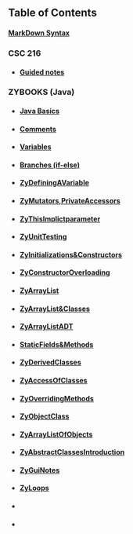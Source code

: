 


## Table of Contents 

 #### [MarkDown Syntax]( https://github.com/KennyH1886/Notes-Complete-edition/blob/master/Topics/MarkDownSyntax.md)

 ### CSC 216
-  #### [Guided notes]()

### ZYBOOKS (Java)

- #### [Java Basics](https://github.com/KennyH1886/Notes-Complete-edition/blob/master/Topics/JavaBasics.md)
- #### [Comments](https://github.com/KennyH1886/Notes-Complete-edition/blob/master/Topics/ZyComments.md)
- #### [Variables](https://github.com/KennyH1886/Notes-Complete-edition/blob/master/Topics/ZyVariables.md)
- #### [Branches (if-else)](https://github.com/KennyH1886/Notes-Complete-edition/blob/master/Topics/ZyIfElseBranches.md)
- #### [ZyDefiningAVariable](https://github.com/KennyH1886/Notes-Complete-edition/blob/master/Topics/ZyDefiningAVariable.md)
- #### [ZyMutators,PrivateAccessors](https://github.com/KennyH1886/Notes-Complete-edition/blob/master/Topics/ZyMutators%2CPrivateAccessors.md)
- #### [ZyThisImplictparameter](https://github.com/KennyH1886/Notes-Complete-edition/blob/master/Topics/ZyThisImplictparameter.md)
- #### [ZyUnitTesting](https://github.com/KennyH1886/Notes-Complete-edition/blob/master/Topics/ZyUnitTesting.md)
- #### [ZyInitializations&Constructors](https://github.com/KennyH1886/Notes-Complete-edition/blob/master/Topics/ZyInitializations%26Constructors.md)
- #### [ZyConstructorOverloading](https://github.com/KennyH1886/Notes-Complete-edition/blob/master/Topics/ZyConstructorOverloading.md)
- #### [ZyArrayList](https://github.com/KennyH1886/Notes-Complete-edition/blob/master/Topics/ZyArrayList.md)
- #### [ZyArrayList&Classes](https://github.com/KennyH1886/Notes-Complete-edition/blob/master/Topics/ZyArrayList%26Classes.md)
- #### [ZyArrayListADT](https://github.com/KennyH1886/Notes-Complete-edition/blob/master/Topics/ZyArrayListADT.md)
- #### [StaticFields&Methods](https://github.com/KennyH1886/Notes-Complete-edition/blob/master/Topics/ZyStaticField%26Methods.md)
- #### [ZyDerivedClasses](https://github.com/KennyH1886/Notes-Complete-edition/blob/master/Topics/ZyDerivedClasses.md)
- #### [ZyAccessOfClasses](https://github.com/KennyH1886/Notes-Complete-edition/blob/master/Topics/ZyAccessOfClasses.md)
- #### [ZyOverridingMethods](https://github.com/KennyH1886/Notes-Complete-edition/blob/master/Topics/ZyOverridingMethods.md)
- #### [ZyObjectClass](https://github.com/KennyH1886/Notes-Complete-edition/blob/master/Topics/ZyObjectClass.md)
- #### [ZyArrayListOfObjects](https://github.com/KennyH1886/Notes-Complete-edition/blob/master/Topics/ZyArrayListOfObjects.md)
- #### [ZyAbstractClassesIntroduction](https://github.com/KennyH1886/Notes-Complete-edition/blob/master/Topics/ZyAbstractClassesIntroduction.md)
- #### [ZyGuiNotes]()
- #### [ZyLoops]()
- #### []()
- #### []()



